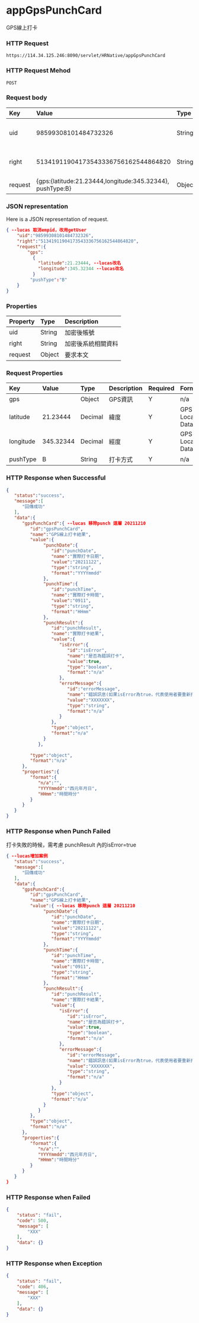 # appGpsPunchCard
GPS線上打卡

### HTTP Request
```
https://114.34.125.246:8090/servlet/HRNative/appGpsPunchCard
```

### HTTP Request Mehod
```
POST
```

### Request body
| Key | Value | Type | Description |
|:----------|:-------------|:-----|:------------|
| uid | 98599308101484732326 | String | 需透過appLogin取得
| right | 51341911904173543336756162544864820 | String | 需透過appLogin取得 |
| request | {gps:{latitude:21.23444,longitude:345.32344}, pushType:B} | Object | 打卡資訊

### JSON representation
Here is a JSON representation of request.
```json
{ --lucas 取消empid，改用getUser
    "uid":"98599308101484732326",
    "right":"51341911904173543336756162544864820",
    "request":{
        "gps":
          {
            "latitude":21.23444, --lucas改名
            "longitude":345.32344 --lucas改名
          }
         "pushType":"B"
    }
}
```

### Properties
| Property | Type | Description |
|:---------|:-----|:------------|
| uid   | String | 加密後帳號 |
| right | String | 加密後系統相關資料 |
| request | Object | 要求本文 |

### Request Properties
| Key | Value | Type | Description | Required | Format |
|:----------|:-------------|:-----|:------------|:------------|:------------|
| gps |  | Object | GPS資訊 | Y | n/a |
| latitude | 21.23444 | Decimal | 緯度 | Y | GPS Location Data |
| longitude | 345.32344 | Decimal | 經度 | Y | GPS Location Data |
| pushType | B | String | 打卡方式 | Y | n/a |

### HTTP Response when Successful
```json
{ 
   "status":"success",
   "message":[
      "回傳成功"
   ],
   "data":{
      "gpsPunchCard":{ --lucas 移除punch 這層 20211210
         "id":"gpsPunchCard",
         "name":"GPS線上打卡結果",
         "value":{ 
              "punchDate":{
                 "id":"punchDate",
                 "name":"實際打卡日期",
                 "value":"20211122",
                 "type":"string",
                 "format":"YYYYmmdd"
              },
              "punchTime":{
                 "id":"punchTime",
                 "name":"實際打卡時間",
                 "value":"0911",
                 "type":"string",
                 "format":"HHmm"
              },
              "punchResult":{
                 "id":"punchResult",
                 "name":"實際打卡結果",
                 "value":{
                    "isError":{
                       "id":"isError",
                       "name":"是否為錯誤打卡",
                       "value":true,
                       "type":"boolean",
                       "format":"n/a"
                    },
                    "errorMessage":{
                       "id":"errorMessage",
                       "name":"錯誤訊息(如果isError為true，代表使用者要重新打卡)",
                       "value":"XXXXXXX",
                       "type":"string",
                       "format":"n/a"
                    }
                 },
                 "type":"object",
                 "format":"n/a"
              }
            },
         
         "type":"object",
         "format":"n/a"
      },
      "properties":{
         "format":{
            "n/a":"",
            "YYYYmmdd":"西元年月日",
            "HHmm":"時間時分"
         }
      }
   }
}
```

### HTTP Response when Punch Failed
打卡失敗的時候，需考慮 punchResult 內的isError=true
```json
{ --lucas增加案例
   "status":"success",
   "message":[
      "回傳成功"
   ],
   "data":{
      "gpsPunchCard":{
         "id":"gpsPunchCard",
         "name":"GPS線上打卡結果",
         "value":{ --lucas 移除punch 這層 20211210
              "punchDate":{
                 "id":"punchDate",
                 "name":"實際打卡日期",
                 "value":"20211122",
                 "type":"string",
                 "format":"YYYYmmdd"
              },
              "punchTime":{
                 "id":"punchTime",
                 "name":"實際打卡時間",
                 "value":"0911",
                 "type":"string",
                 "format":"HHmm"
              },
              "punchResult":{
                 "id":"punchResult",
                 "name":"實際打卡結果",
                 "value":{
                    "isError":{
                       "id":"isError",
                       "name":"是否為錯誤打卡",
                       "value":true,
                       "type":"boolean",
                       "format":"n/a"
                    },
                    "errorMessage":{
                       "id":"errorMessage",
                       "name":"錯誤訊息(如果isError為true，代表使用者要重新打卡)",
                       "value":"XXXXXXX",
                       "type":"string",
                       "format":"n/a"
                    }
                 },
                 "type":"object",
                 "format":"n/a"
              }
            }
         },
         "type":"object",
         "format":"n/a"
      },
      "properties":{
         "format":{
            "n/a":"",
            "YYYYmmdd":"西元年月日",
            "HHmm":"時間時分"
         }
      }
   }
}
```

### HTTP Response when Failed
```json
{
    "status": "fail",
    "code": 500,
    "message": [
        "XXX"
    ],
    "data": {}
}
```

### HTTP Response when Exception
```json
{
    "status": "fail",
    "code": 406,
    "message": [
        "XXX"
    ],
    "data": {}
}
```
